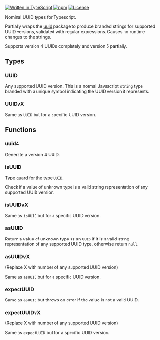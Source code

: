 [![Written in TypeScript](https://flat.badgen.net/badge/icon/TypeScript?icon=typescript&label)](http://www.typescriptlang.org/) [![npm](https://flat.badgen.net/npm/v/@mtti/nominal-uuid?icon=npm&label)](https://www.npmjs.com/package/@mtti/nominal-uuid) [![License](https://flat.badgen.net/github/license/mtti/nominal-uuid)](https://github.com/mtti/nominal-uuid/blob/master/LICENSE)

Nominal UUID types for Typescript.

Partially wraps the [uuid](https://www.npmjs.com/package/uuid) package to produce branded strings for supported UUID versions, validated with regular expressions. Causes no runtime changes to the strings.

Supports version 4 UUIDs completely and version 5 partially.

## Types

### UUID

Any supported UUID version. This is a normal Javascript `string` type branded with a unique symbol indicating the UUID version it represents.

### UUIDvX

Same as `UUID` but for a specific UUID version.

## Functions

### uuid4

Generate a version 4 UUID.

### isUUID

Type guard for the type `UUID`.

Check if a value of unknown type is a valid string representation of any supported UUID version.

### isUUIDvX

Same as `isUUID` but for a specific UUID version.

### asUUID

Return a value of unknown type as an `UUID` if it is a valid string representation of any supported UUID type, otherwise return `null`.

### asUUIDvX

(Replace X with number of any supported UUID version)

Same as `asUUID` but for a specific UUID version.

### expectUUID

Same as `asUUID` but throws an error if the value is not a valid UUID.

### expectUUIDvX

(Replace X with number of any supported UUID version)

Same as `expectUUID` but for a specific UUID version.
